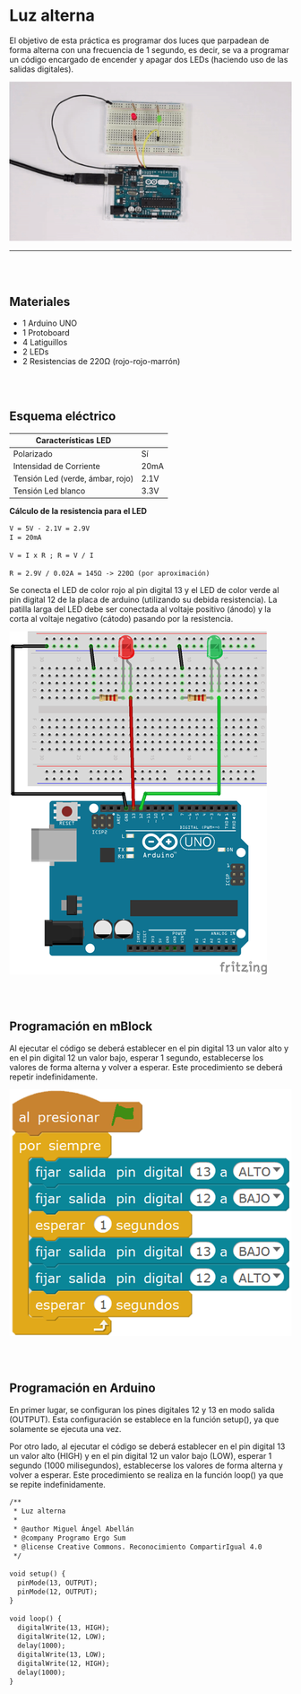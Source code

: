 # Luz alterna

El objetivo de esta práctica es programar dos luces que parpadean de forma alterna con una frecuencia de 1 segundo, es decir, se va a programar un código encargado de encender y apagar dos LEDs (haciendo uso de las salidas digitales).

![Luz alterna con Arduino](practica.gif)


---


<br><br>


## Materiales

- 1 Arduino UNO
- 1 Protoboard
- 4 Latiguillos
- 2 LEDs
- 2 Resistencias de 220Ω (rojo-rojo-marrón)


<br /><br />


## Esquema eléctrico

| Características LED              |        |
| -------------------------------- | ------ |
| Polarizado                       | Sí     |
| Intensidad de Corriente          | 20mA   |
| Tensión Led (verde, ámbar, rojo) | 2.1V   |
| Tensión Led blanco               | 3.3V   |

**Cálculo de la resistencia para el LED**

```
V = 5V - 2.1V = 2.9V
I = 20mA

V = I x R ; R = V / I

R = 2.9V / 0.02A = 145Ω -> 220Ω (por aproximación)
```

Se conecta el LED de color rojo al pin digital 13 y el LED de color verde al pin digital 12 de la placa de arduino (utilizando su debida resistencia). La patilla larga del LED debe ser conectada al voltaje positivo (ánodo) y la corta al voltaje negativo (cátodo) pasando por la resistencia.

![Esquema eléctrico](fritzing.png)


<br /><br />


## Programación en mBlock

Al ejecutar el código se deberá establecer en el pin digital 13 un valor alto y en el pin digital 12 un valor bajo, esperar 1 segundo, establecerse los valores de forma alterna y volver a esperar. Este procedimiento se deberá repetir indefinidamente.

![Programación en mBlock](mblock.png)


<br /><br />


## Programación en Arduino

En primer lugar, se configuran los pines digitales 12 y 13 en modo salida (OUTPUT). Esta configuración se establece en la función setup(), ya que solamente se ejecuta una vez.

Por otro lado, al ejecutar el código se deberá establecer en el pin digital 13 un valor alto (HIGH) y en el pin digital 12 un valor bajo (LOW), esperar 1 segundo (1000 milisegundos), establecerse los valores de forma alterna y volver a esperar. Este procedimiento se realiza en la función loop() ya que se repite indefinidamente.

```
/**
 * Luz alterna
 *
 * @author Miguel Ángel Abellán
 * @company Programo Ergo Sum
 * @license Creative Commons. Reconocimiento CompartirIgual 4.0
 */

void setup() {
  pinMode(13, OUTPUT);
  pinMode(12, OUTPUT);
}

void loop() {
  digitalWrite(13, HIGH);
  digitalWrite(12, LOW);
  delay(1000);
  digitalWrite(13, LOW);
  digitalWrite(12, HIGH);
  delay(1000);
}
```